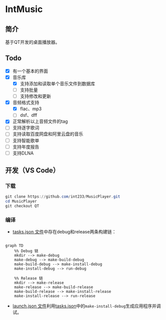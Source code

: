 # IntMusic

## 简介

基于QT开发的桌面播放器。

## Todo
- [x] 有一个基本的界面
- [x] 音乐库
    - [x] 支持添加和读取单个音乐文件到数据库
    - [ ] 支持批量
    - [ ] 支持修改和更新
- [x] 音频格式支持
    - [x] flac、mp3
    - [ ] dsf、dff
- [x] 正常解析以上音频文件的tag
- [ ] 支持逐字歌词
- [ ] 支持读取百度网盘和阿里云盘的音乐
- [ ] 支持智能歌单
- [ ] 支持年度报告
- [ ] 支持DLNA

## 开发（VS Code）


### 下载

```powershell
git clone https://github.com/int233/MusicPlayer.git
cd MusicPlayer
git checkout QT
```

### 编译

- [tasks.json 文件](.vscode/tasks.json)中存在debug和release两条构建链：

```mermaid

graph TD
    %% Debug 链
    mkdir --> make-debug
    make-debug --> make-build-debug
    make-build-debug --> make-install-debug
    make-install-debug --> run-debug

    %% Release 链
    mkdir --> make-release
    make-release --> make-build-release
    make-build-release --> make-install-release
    make-install-release --> run-release

```

- [launch.json 文件](.vscode/launch.json)利用[tasks.json](.vscode/tasks.json)中的`make-install-debug`生成应用程序并调试。